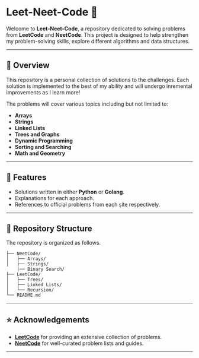 # Leet-Neet-Code 🚀

Welcome to **Leet-Neet-Code**, a repository dedicated to solving problems from **LeetCode** and **NeetCode**. This project is designed to help strengthen my problem-solving skills, explore different algorithms and data structures.

---

## 📖 Overview

This repository is a personal collection of solutions to the challenges. Each solution is implemented to the best of my ability and will undergo inremental improvements as I learn more!

The problems will cover various topics including but not limited to:

- **Arrays**
- **Strings**
- **Linked Lists**
- **Trees and Graphs**
- **Dynamic Programming**
- **Sorting and Searching**
- **Math and Geometry**

---

## 🚀 Features

- Solutions written in either **Python** or **Golang**.
- Explanations for each approach.
- References to official problems from each site respectively. 

---
## 📂 Repository Structure

The repository is organized as follows.

```plaintext
├── NeetCode/
│   ├── Arrays/
│   ├── Strings/
    |── Binary Search/
├── LeetCode/
│   ├── Trees/
│   ├── Linked Lists/
│   └── Recursion/
└── README.md
```
---

## ⭐ Acknowledgements

- **[LeetCode](https://leetcode.com/)** for providing an extensive collection of problems.
- **[NeetCode](https://neetcode.io/)** for well-curated problem lists and guides.

---